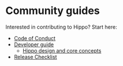 # Community guides

Interested in contributing to Hippo? Start here:

- [Code of Conduct](code-of-conduct.md)
- [Developer guide](developers.md)
  - [Hippo design and core concepts](design-model.md)
- [Release Checklist](release-checklist.md)
